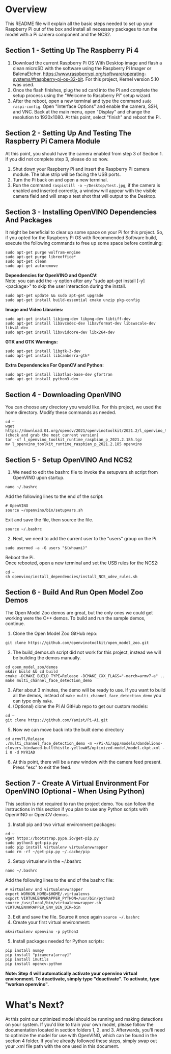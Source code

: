 # Overview
This README file will explain all the basic steps needed to set up your Raspberry Pi out of the box and install all necessary packages to run the model with a Pi camera component and the NCS2.

## Section 1 - Setting Up The Raspberry Pi 4 
1.	Download the current Raspberry Pi OS With Desktop image and flash a clean microSD with the software using the Raspberry Pi Imager or BalenaEtcher.
https://www.raspberrypi.org/software/operating-systems/#raspberry-pi-os-32-bit. For this project, Kernel version 5.10 was used. 
2. Once the flash finishes, plug the sd card into the Pi and complete the setup process using the "Welcome to Raspberry Pi" setup wizard.
3. After the reboot, open a new terminal and type the command ```sudo raspi-config```. Open "Interface Options" and enable the camera, SSH, and VNC. Back at the main menu, open "Display" and change the resolution to 1920x1080. At this point, select "finish" and reboot the Pi.

## Section 2 - Setting Up And Testing The Raspberry Pi Camera Module
At this point, you should have the camera enabled from step 3 of Section 1. If you did not complete step 3, please do so now. 
1. Shut down your Raspberry Pi and insert the Raspberry Pi camera module. The blue strip will be facing the USB ports.
2. Turn the Pi back on and open a new terminal.
3. Run the command ```raspistill -o ~/Desktop/test.jpg```, if the camera is enabled and inserted correctly, a window will appear with the visible camera field and will snap a test shot that will output to the Desktop. 

## Section 3 - Installing OpenVINO Dependencies And Packages
It might be beneficial to clear up some space on your Pi for this project. So, if you opted for the Raspberry Pi OS with Recommended Software build, execute the following commands to free up some space before continuing:
```
sudo apt-get purge wolfram-engine
sudo apt-get purge libreoffice*
sudo apt-get clean
sudo apt-get autoremove
```
**Dependencies for OpenVINO and OpenCV:**<br>
Note: you can add the -y option after any "sudo apt-get install [-y] \<package\>" to skip the user interaction during the install.
```
sudo apt-get update && sudo apt-get upgrade
sudo apt-get install build-essential cmake unzip pkg-config
```
**Image and Video Libraries:**<br>
```
sudo apt-get install libjpeg-dev libpng-dev libtiff-dev
sudo apt-get install libavcodec-dev libavformat-dev libswscale-dev libv4l-dev
sudo apt-get install libxvidcore-dev libx264-dev
```

**GTK and GTK Warnings:**<br>
```
sudo apt-get install libgtk-3-dev
sudo apt-get install libcanberra-gtk*
```

**Extra Dependencies For OpenCV and Python:**<br>
```
sudo apt-get install libatlas-base-dev gfortran
sudo apt-get install python3-dev
```

## Section 4 - Downloading OpenVINO
You can choose any directory you would like. For this project, we used the home directory. Modify these commands as needed.<br>
```
cd ~
wget https://download.01.org/opencv/2021/openvinotoolkit/2021.2/l_openvino_toolkit_runtime_raspbian_p_2021.2.185.tgz (check and grab the most current version)
tar -xf l_openvino_toolkit_runtime_raspbian_p_2021.2.185.tgz
mv l_openvino_toolkit_runtime_raspbian_p_2021.2.185 openvino
```

## Section 5 - Setup OpenVINO And NCS2
1. We need to edit the bashrc file to invoke the setupvars.sh script from OpenVINO upon startup. 
```
nano ~/.bashrc
```
Add the following lines to the end of the script:
``` 
# OpenVINO
source ~/openvino/bin/setupvars.sh
```
Exit and save the file, then source the file.
```
source ~/.bashrc
```
2. Next, we need to add the current user to the "users" group on the Pi.
```
sudo usermod -a -G users "$(whoami)"
```
Reboot the Pi.<br>
Once rebooted, open a new terminal and set the USB rules for the NCS2:
```
cd ~
sh openvino/install_dependencies/install_NCS_udev_rules.sh
```
## Section 6 - Build And Run Open Model Zoo Demos
The Open Model Zoo demos are great, but the only ones we could get working were the C++ demos. To build and run the sample demos, continue.
1. Clone the Open Model Zoo GitHub repo:
```
git clone https://github.com/openvinotoolkit/open_model_zoo.git
```
2. The build_demos.sh script did not work for this project, instead we will be building the demos manually.
```
cd open_model_zoo/demos
mkdir build && cd build
cmake -DCMAKE_BUILD_TYPE=Release -DCMAKE_CXX_FLAGS="-march=armv7-a" ..
make multi_channel_face_detection_demo
```
3. After about 3 minutes, the demo will be ready to use. If you want to build all the demos, instead of ```make multi_channel_face_detection_demo``` you can type only ```make```.
4. (Optional) clone the Pi AI GitHub repo to get our custom models:
```
cd ~
git clone https://github.com/Yamist/Pi-Ai.git
```
5. Now we can move back into the built demo directory
```
cd armv7l/Release
./multi_channel_face_detection_demo -m ~/Pi-Ai/app/models/dandelions-clovers-bindweed-bullthistle-yellowWS/optimized-model/model.ckpt.xml -i 0 -d MYRIAD
```
6. At this point, there will be a new window with the camera feed present. Press "esc" to exit the feed.

## Section 7 - Create A Virtual Environment For OpenVINO (Optional - When Using Python)
This section is not required to run the project demo. You can follow the instructions in this section if you plan to use any Python scripts with OpenVINO or OpenCV demos. 

1. Install pip and two virtual environment packages:<br>
```
cd ~
wget https://bootstrap.pypa.io/get-pip.py
sudo python3 get-pip.py
sudo pip install virtualenv virtualenvwrapper
sudo rm -rf ~/get-pip.py ~/.cache/pip
```
2. Setup virtualenv in the ~/.bashrc
```
nano ~/.bashrc
```
Add the following lines to the end of the bashrc file:
```
# virtualenv and virtualenvwrapper
export WORKON_HOME=$HOME/.virtualenvs
export VIRTUALENVWRAPPER_PYTHON=/usr/bin/python3
source /usr/local/bin/virtualenvwrapper.sh
VIRTUALENVWRAPPER_ENV_BIN_DIR=bin
```
3. Exit and save the file. Source it once again ```source ~/.bashrc```
4. Create your first virtual environment:
```
mkvirtualenv openvino -p python3
```
5. Install packages needed for Python scripts:
```
pip install numpy
pip install "picamera[array]"
pip install imutils
pip install opencv-python
```
**Note: Step 4 will automatically activate your openvino virtual environment. To deactivate, simply type "deactivate". To activate, type "workon openvino".**<br>

# What's Next?
At this point our optimized model should be running and making detections on your system. If you'd like to train your own model, please follow the documentation located in section folders 1, 2, and 3. Afterwards, you'll need to optimize the model for use with OpenVINO, which can be found in the section 4 folder. If you've already followed these steps, simply swap out your .xml file path with the one used in this document.